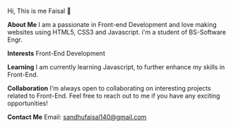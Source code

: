 Hi, This is me Faisal 👋

**About Me**
I am a passionate in Front-end Development and love making websites using HTML5, CSS3 and Javascript. i'm a student of BS-Software Engr.

**Interests**
Front-End Development


**Learning**
I am currently learning Javascript, to further enhance my skills in Front-End.

**Collaboration**
I'm always open to collaborating on interesting projects related to Front-End. Feel free to reach out to me if you have any exciting opportunities!

**Contact Me**
Email: sandhufaisal140@gmail.com

